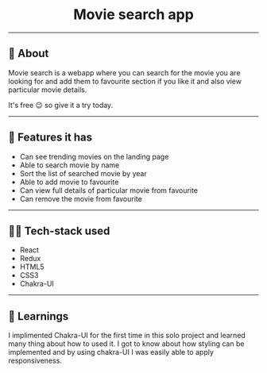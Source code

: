 
<h1 align="center">Movie search app</h1>
<hr/>
<h2>📖 About</h2>
<p>Movie search is a webapp where you can search for the movie you are looking for and add them to favourite section if you like it and also view particular movie details.</p>
<p>It's free 😉 so give it a try today.</p>
<hr/>
<h2>🚀 Features it has</h2>
<ul>
  <li>Can see trending movies on the landing page</li>
  <li>Able to search movie by name</li>
  <li>Sort the list of searched movie by year</li>
  <li>Able to add movie to favourite</li>
  <li>Can view full details of particular movie from favourite</li>
  <li>Can remove the movie from favourite</li>
</ul>
<hr/>
<h2> 👨‍💻 Tech-stack used</h2>
<ul>
  <li>React</li>
  <li>Redux</li>
  <li>HTML5</li>
  <li>CSS3</li>
  <li>Chakra-UI</li>
</ul>
<hr/>
<h2> 📘 Learnings</h2>
<p>I implimented Chakra-UI for the first time in this solo project and learned many thing about how to used it.
I got to know about how styling can be implemented and by using chakra-UI I was easily able to apply responsiveness.
</p>
